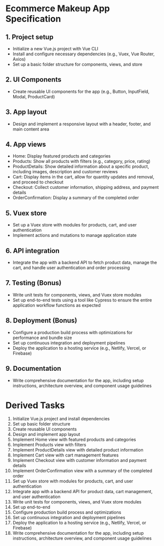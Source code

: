 # Ecommerce Makeup App Specification

## 1. Project setup

- Initialize a new Vue.js project with Vue CLI
- Install and configure necessary dependencies (e.g., Vuex, Vue Router, Axios)
- Set up a basic folder structure for components, views, and store

## 2. UI Components

- Create reusable UI components for the app (e.g., Button, InputField, Modal, ProductCard)

## 3. App layout

- Design and implement a responsive layout with a header, footer, and main content area

## 4. App views

- Home: Display featured products and categories
- Products: Show all products with filters (e.g., category, price, rating)
- ProductDetails: Show detailed information about a specific product, including images, description and customer reviews
- Cart: Display items in the cart, allow for quantity updates and removal, and proceed to checkout
- Checkout: Collect customer information, shipping address, and payment details
- OrderConfirmation: Display a summary of the completed order

## 5. Vuex store

- Set up a Vuex store with modules for products, cart, and user authentication
- Implement actions and mutations to manage application state

## 6. API integration

- Integrate the app with a backend API to fetch product data, manage the cart, and handle user authentication and order processing

## 7. Testing (Bonus)

- Write unit tests for components, views, and Vuex store modules
- Set up end-to-end tests using a tool like Cypress to ensure the entire application workflow functions as expected

## 8. Deployment (Bonus)

- Configure a production build process with optimizations for performance and bundle size
- Set up continuous integration and deployment pipelines
- Deploy the application to a hosting service (e.g., Netlify, Vercel, or Firebase)

## 9. Documentation

- Write comprehensive documentation for the app, including setup instructions, architecture overview, and component usage guidelines

# Derived Tasks

1. Initialize Vue.js project and install dependencies
2. Set up basic folder structure
3. Create reusable UI components
4. Design and implement app layout
5. Implement Home view with featured products and categories
6. Implement Products view with filters
7. Implement ProductDetails view with detailed product information
8. Implement Cart view with cart management features
9. Implement Checkout view with customer information and payment details
10. Implement OrderConfirmation view with a summary of the completed order
11. Set up Vuex store with modules for products, cart, and user authentication
12. Integrate app with a backend API for product data, cart management, and user authentication
13. Write unit tests for components, views, and Vuex store modules
14. Set up end-to-end
15. Configure production build process and optimizations
16. Set up continuous integration and deployment pipelines
17. Deploy the application to a hosting service (e.g., Netlify, Vercel, or Firebase)
18. Write comprehensive documentation for the app, including setup instructions, architecture overview, and component usage guidelines
